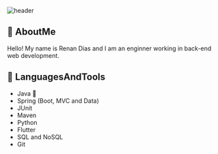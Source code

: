 ![header](https://capsule-render.vercel.app/api?type=waving&color=timeGradient)
## 👋 AboutMe
Hello! My name is Renan Dias and I am an enginner working in back-end web development.
## 🧰 LanguagesAndTools
- Java 👑
- Spring (Boot, MVC and Data)
- JUnit
- Maven
- Python
- Flutter
- SQL and NoSQL
- Git
